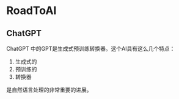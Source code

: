 # RoadToAI

## ChatGPT

ChatGPT 中的GPT是生成式预训练转换器。这个AI具有这么几个特点：

1. 生成式的
2. 预训练的
3. 转换器

是自然语言处理的非常重要的进展。

